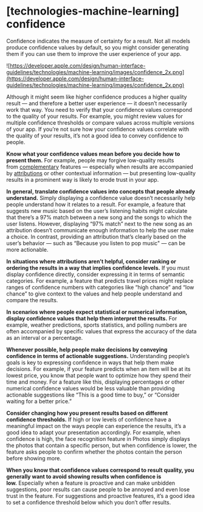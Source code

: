 # **[technologies-machine-learning] confidence**

Confidence indicates the measure of certainty for a result. Not all models produce confidence values by default, so you might consider generating them if you can use them to improve the user experience of your app.

![https://developer.apple.com/design/human-interface-guidelines/technologies/machine-learning/images/confidence_2x.png](https://developer.apple.com/design/human-interface-guidelines/technologies/machine-learning/images/confidence_2x.png)

Although it might seem like higher confidence produces a higher quality result — and therefore a better user experience — it doesn’t necessarily work that way. You need to verify that your confidence values correspond to the quality of your results. For example, you might review values for multiple confidence thresholds or compare values across multiple versions of your app. If you’re not sure how your confidence values correlate with the quality of your results, it’s not a good idea to convey confidence to people.

**Know what your confidence values mean before you decide how to present them.** For example, people may forgive low-quality results from [complementary](https://developer.apple.com/design/human-interface-guidelines/technologies/machine-learning/roles#critical-or-complementary) features — especially when results are accompanied by [attributions](https://developer.apple.com/design/human-interface-guidelines/technologies/machine-learning/attribution) or other contextual information — but presenting low-quality results in a prominent way is likely to erode trust in your app.

**In general, translate confidence values into concepts that people already understand.** Simply displaying a confidence value doesn’t necessarily help people understand how it relates to a result. For example, a feature that suggests new music based on the user’s listening habits might calculate that there’s a 97% match between a new song and the songs to which the user listens. However, displaying “97% match” next to the new song as an attribution doesn’t communicate enough information to help the user make a choice. In contrast, providing an attribution that’s clearly based on the user’s behavior — such as “Because you listen to pop music" — can be more actionable.

**In situations where attributions aren’t helpful, consider ranking or ordering the results in a way that implies confidence levels.** If you must display confidence directly, consider expressing it in terms of semantic categories. For example, a feature that predicts travel prices might replace ranges of confidence numbers with categories like “high chance” and “low chance” to give context to the values and help people understand and compare the results.

**In scenarios where people expect statistical or numerical information, display confidence values that help them interpret the results.** For example, weather predictions, sports statistics, and polling numbers are often accompanied by specific values that express the accuracy of the data as an interval or a percentage.

**Whenever possible, help people make decisions by conveying confidence in terms of actionable suggestions.** Understanding people’s goals is key to expressing confidence in ways that help them make decisions. For example, if your feature predicts when an item will be at its lowest price, you know that people want to optimize how they spend their time and money. For a feature like this, displaying percentages or other numerical confidence values would be less valuable than providing actionable suggestions like “This is a good time to buy,” or “Consider waiting for a better price.”

**Consider changing how you present results based on different confidence thresholds.** If high or low levels of confidence have a meaningful impact on the ways people can experience the results, it’s a good idea to adapt your presentation accordingly. For example, when confidence is high, the face recognition feature in Photos simply displays the photos that contain a specific person, but when confidence is lower, the feature asks people to confirm whether the photos contain the person before showing more.

**When you know that confidence values correspond to result quality, you generally want to avoid showing results when confidence is low.** Especially when a feature is proactive and can make unbidden suggestions, poor results can cause people to be annoyed and even lose trust in the feature. For suggestions and proactive features, it’s a good idea to set a confidence threshold below which you don’t offer results.